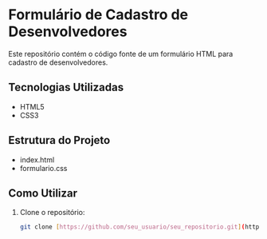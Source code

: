 # Formulário de Cadastro de Desenvolvedores

Este repositório contém o código fonte de um formulário HTML para cadastro de desenvolvedores.

## Tecnologias Utilizadas
* HTML5
* CSS3

## Estrutura do Projeto
* index.html
* formulario.css

## Como Utilizar
1. Clone o repositório:
   ```bash
   git clone [https://github.com/seu_usuario/seu_repositorio.git](https://github.com/seu_usuario/seu_repositorio.git)
